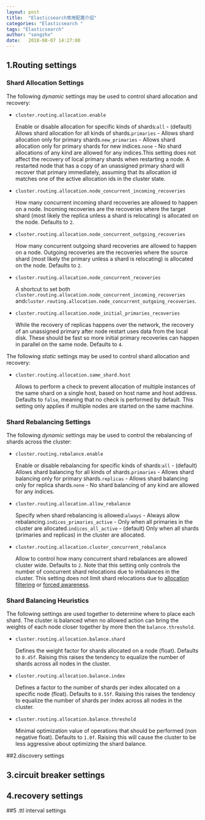 ```yaml
---
layout: post
title:  "Elasticsearch常用配置介绍"
categories: "Elasticsearch "
tags: "Elasticsearch"
author: "songzhx"
date:   2018-08-07 14:27:00
---
```




## 1.Routing settings

### Shard Allocation Settings

The following *dynamic* settings may be used to control shard allocation and recovery:

- `cluster.routing.allocation.enable`

  Enable or disable allocation for specific kinds of shards:`all` - (default) Allows shard allocation for all kinds of shards.`primaries` - Allows shard allocation only for primary shards.`new_primaries` - Allows shard allocation only for primary shards for new indices.`none` - No shard allocations of any kind are allowed for any indices.This setting does not affect the recovery of local primary shards when restarting a node. A restarted node that has a copy of an unassigned primary shard will recover that primary immediately, assuming that its allocation id matches one of the active allocation ids in the cluster state.

- `cluster.routing.allocation.node_concurrent_incoming_recoveries`

  How many concurrent incoming shard recoveries are allowed to happen on a node. Incoming recoveries are the recoveries where the target shard (most likely the replica unless a shard is relocating) is allocated on the node. Defaults to `2`.

- `cluster.routing.allocation.node_concurrent_outgoing_recoveries`

  How many concurrent outgoing shard recoveries are allowed to happen on a node. Outgoing recoveries are the recoveries where the source shard (most likely the primary unless a shard is relocating) is allocated on the node. Defaults to `2`.

- `cluster.routing.allocation.node_concurrent_recoveries`

  A shortcut to set both `cluster.routing.allocation.node_concurrent_incoming_recoveries` and`cluster.routing.allocation.node_concurrent_outgoing_recoveries`.

- `cluster.routing.allocation.node_initial_primaries_recoveries`

  While the recovery of replicas happens over the network, the recovery of an unassigned primary after node restart uses data from the local disk. These should be fast so more initial primary recoveries can happen in parallel on the same node. Defaults to `4`.

The following *static* settings may be used to control shard allocation and recovery:

- `cluster.routing.allocation.same_shard.host`

  Allows to perform a check to prevent allocation of multiple instances of the same shard on a single host, based on host name and host address. Defaults to `false`, meaning that no check is performed by default. This setting only applies if multiple nodes are started on the same machine.

### Shard Rebalancing Settings

The following *dynamic* settings may be used to control the rebalancing of shards across the cluster:

- `cluster.routing.rebalance.enable`

  Enable or disable rebalancing for specific kinds of shards:`all` - (default) Allows shard balancing for all kinds of shards.`primaries` - Allows shard balancing only for primary shards.`replicas` - Allows shard balancing only for replica shards.`none` - No shard balancing of any kind are allowed for any indices.

- `cluster.routing.allocation.allow_rebalance`

  Specify when shard rebalancing is allowed:`always` - Always allow rebalancing.`indices_primaries_active` - Only when all primaries in the cluster are allocated.`indices_all_active` - (default) Only when all shards (primaries and replicas) in the cluster are allocated.

- `cluster.routing.allocation.cluster_concurrent_rebalance`

  Allow to control how many concurrent shard rebalances are allowed cluster wide. Defaults to `2`. Note that this setting only controls the number of concurrent shard relocations due to imbalances in the cluster. This setting does not limit shard relocations due to [allocation filtering](https://www.elastic.co/guide/en/elasticsearch/reference/5.2/allocation-filtering.html) or [forced awareness](https://www.elastic.co/guide/en/elasticsearch/reference/5.2/allocation-awareness.html#forced-awareness).

### Shard Balancing Heuristics

The following settings are used together to determine where to place each shard. The cluster is balanced when no allowed action can bring the weights of each node closer together by more then the `balance.threshold`.

- `cluster.routing.allocation.balance.shard`

  Defines the weight factor for shards allocated on a node (float). Defaults to `0.45f`. Raising this raises the tendency to equalize the number of shards across all nodes in the cluster.

- `cluster.routing.allocation.balance.index`

  Defines a factor to the number of shards per index allocated on a specific node (float). Defaults to `0.55f`. Raising this raises the tendency to equalize the number of shards per index across all nodes in the cluster.

- `cluster.routing.allocation.balance.threshold`

  Minimal optimization value of operations that should be performed (non negative float). Defaults to `1.0f`. Raising this will cause the cluster to be less aggressive about optimizing the shard balance.



##2.discovery settings



## 3.circuit breaker settings

## 4.recovery settings

##5 .ttl interval settings 

